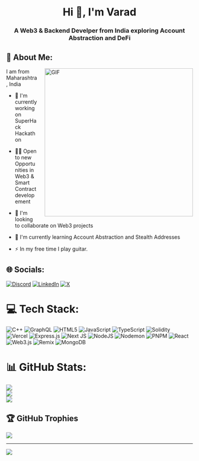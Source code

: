 <h1 align="center">Hi 👋, I'm Varad</h1>
<h3 align="center">A Web3 & Backend Develper from India exploring Account Abstraction and DeFi </h3>



## 💫 About Me:

<img align="right" alt="GIF" src="https://user-images.githubusercontent.com/99034743/159381479-da89d532-bab2-4e1c-b427-a8bf281dcb2f.gif" width="400" style="margin-left: 20px;" />

I am from Maharashtra, India

- 🔭 I'm currently working on SuperHack Hackathon 
  
- 👨‍💻 Open to new Opportunities in Web3 & Smart Contract developement
  
- 👯 I'm looking to collaborate on Web3 projects
  
- 🌱 I'm currently learning Account Abstraction and Stealth Addresses
  
- ⚡ In my free time I play guitar.




## 🌐 Socials:
[![Discord](https://img.shields.io/badge/Discord-%237289DA.svg?logo=discord&logoColor=white)](https://discord.gg/hephaestus924) [![LinkedIn](https://img.shields.io/badge/LinkedIn-%230077B5.svg?logo=linkedin&logoColor=white)](https://linkedin.com/in/https://www.linkedin.com/in/varad-bardapurkar-702a05228/) [![X](https://img.shields.io/badge/X-black.svg?logo=X&logoColor=white)](https://x.com/0xvarad) 

# 💻 Tech Stack:
![C++](https://img.shields.io/badge/c++-%2300599C.svg?style=for-the-badge&logo=c%2B%2B&logoColor=white) ![GraphQL](https://img.shields.io/badge/-GraphQL-E10098?style=for-the-badge&logo=graphql&logoColor=white) ![HTML5](https://img.shields.io/badge/html5-%23E34F26.svg?style=for-the-badge&logo=html5&logoColor=white) ![JavaScript](https://img.shields.io/badge/javascript-%23323330.svg?style=for-the-badge&logo=javascript&logoColor=%23F7DF1E) ![TypeScript](https://img.shields.io/badge/typescript-%23007ACC.svg?style=for-the-badge&logo=typescript&logoColor=white) ![Solidity](https://img.shields.io/badge/Solidity-%23363636.svg?style=for-the-badge&logo=solidity&logoColor=white) ![Vercel](https://img.shields.io/badge/vercel-%23000000.svg?style=for-the-badge&logo=vercel&logoColor=white) ![Express.js](https://img.shields.io/badge/express.js-%23404d59.svg?style=for-the-badge&logo=express&logoColor=%2361DAFB) ![Next JS](https://img.shields.io/badge/Next-black?style=for-the-badge&logo=next.js&logoColor=white) ![NodeJS](https://img.shields.io/badge/node.js-6DA55F?style=for-the-badge&logo=node.js&logoColor=white) ![Nodemon](https://img.shields.io/badge/NODEMON-%23323330.svg?style=for-the-badge&logo=nodemon&logoColor=%BBDEAD) ![PNPM](https://img.shields.io/badge/pnpm-%234a4a4a.svg?style=for-the-badge&logo=pnpm&logoColor=f69220) ![React](https://img.shields.io/badge/react-%2320232a.svg?style=for-the-badge&logo=react&logoColor=%2361DAFB) ![Web3.js](https://img.shields.io/badge/web3.js-F16822?style=for-the-badge&logo=web3.js&logoColor=white) ![Remix](https://img.shields.io/badge/remix-%23000.svg?style=for-the-badge&logo=remix&logoColor=white) ![MongoDB](https://img.shields.io/badge/MongoDB-%234ea94b.svg?style=for-the-badge&logo=mongodb&logoColor=white)

# 📊 GitHub Stats:

![](https://github-readme-stats.vercel.app/api?username=Hephaestus-V&theme=dark&hide_border=false&include_all_commits=false&count_private=false)<br/>
![](https://github-readme-streak-stats.herokuapp.com/?user=Hephaestus-V&theme=dark&hide_border=false)<br/>
![](https://github-readme-stats.vercel.app/api/top-langs/?username=Hephaestus-V&theme=dark&hide_border=false&include_all_commits=false&count_private=false&layout=compact)

## 🏆 GitHub Trophies
![](https://github-profile-trophy.vercel.app/?username=Hephaestus-V&theme=radical&no-frame=false&no-bg=false&margin-w=4)

---
[![](https://visitcount.itsvg.in/api?id=Hephaestus-V&icon=0&color=0)](https://visitcount.itsvg.in)
